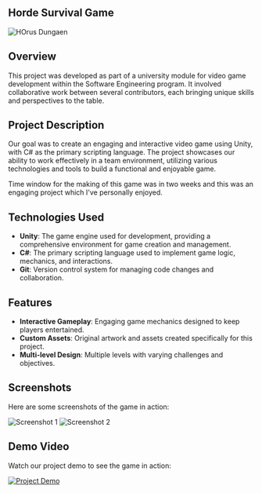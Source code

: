 ## Horde Survival Game
![HOrus Dungaen]([path/to/banner-image.jpg](https://github.com/JhoanGZ/Horus_Game/blob/main/Profile_Assets/Horus_Image))

## Overview

This project was developed as part of a university module for video game development within the Software Engineering program. 
It involved collaborative work between several contributors, each bringing unique skills and perspectives to the table.

## Project Description

Our goal was to create an engaging and interactive video game using Unity, with C# as the primary scripting language. 
The project showcases our ability to work effectively in a team environment, utilizing various technologies and tools to build a functional and enjoyable game.

Time window for the making of this game was in two weeks and this was an engaging project which I've personally enjoyed.

## Technologies Used

- **Unity**: The game engine used for development, providing a comprehensive environment for game creation and management.
- **C#**: The primary scripting language used to implement game logic, mechanics, and interactions.
- **Git**: Version control system for managing code changes and collaboration.

## Features

- **Interactive Gameplay**: Engaging game mechanics designed to keep players entertained.
- **Custom Assets**: Original artwork and assets created specifically for this project.
- **Multi-level Design**: Multiple levels with varying challenges and objectives.

## Screenshots

Here are some screenshots of the game in action:

![Screenshot 1](path/to/screenshot1.jpg)
![Screenshot 2](path/to/screenshot2.jpg)

## Demo Video

Watch our project demo to see the game in action:

[![Project Demo](path/to/demo-thumbnail.jpg)](link-to-demo-video.mp4)

